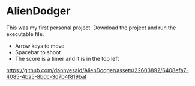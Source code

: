 # AlienDodger

This was my first personal project. Download the project and run the executable file. 
* Arrow keys to move
* Spacebar to shoot
* The score is a timer and it is in the top left


https://github.com/dannyesaid/AlienDodger/assets/22603892/6408efa7-4085-4ba5-8bdc-3d7b4f819baf


